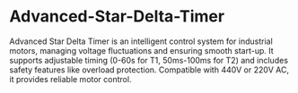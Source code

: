 # Advanced-Star-Delta-Timer
Advanced Star Delta Timer is an intelligent control system for industrial motors, managing voltage fluctuations and ensuring smooth start-up. It supports adjustable timing (0-60s for T1, 50ms-100ms for T2) and includes safety features like overload protection. Compatible with 440V or 220V AC, it provides reliable motor control.
